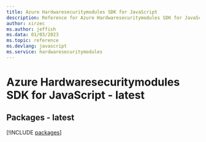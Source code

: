 ```yaml
---
title: Azure Hardwaresecuritymodules SDK for JavaScript
description: Reference for Azure Hardwaresecuritymodules SDK for JavaScript
author: xirzec
ms.author: jeffish
ms.data: 01/03/2023
ms.topic: reference
ms.devlang: javascript
ms.service: hardwaresecuritymodules
---
```

# Azure Hardwaresecuritymodules SDK for JavaScript - latest
## Packages - latest
[!INCLUDE [packages](hardwaresecuritymodules-index.md)]